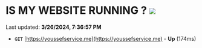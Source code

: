# IS MY WEBSITE RUNNING ? [![](https://img.shields.io/static/v1?label=Sponsor&message=%E2%9D%A4&logo=GitHub&color=%23fe8e86)](https://github.com/sponsors/<username>)

Last updated: **3/26/2024, 7:36:57 PM**

- `GET` [https://youssefservice.me](https://youssefservice.me) - **Up** (174ms)
